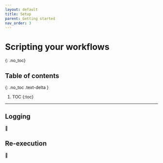 ```yaml
---
layout: default
title: Setup
parent: Getting started
nav_order: 3
---
```


# Scripting your workflows
{: .no_toc}

## Table of contents
{: .no_toc .text-delta }

1. TOC
{:toc}
---

## Logging

🚧

## Re-execution

🚧
